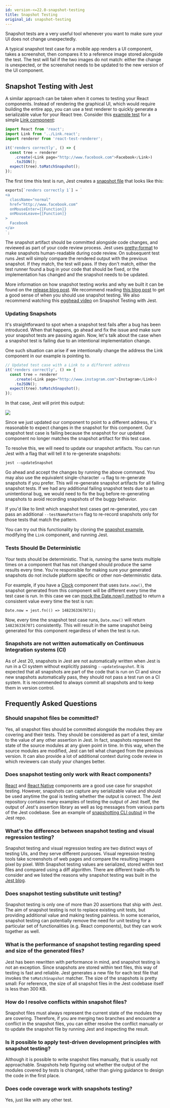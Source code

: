 ```yaml
---
id: version-<=22.0-snapshot-testing
title: Snapshot Testing
original_id: snapshot-testing
---
```


Snapshot tests are a very useful tool whenever you want to make sure your UI
does not change unexpectedly.

A typical snapshot test case for a mobile app renders a UI component, takes a
screenshot, then compares it to a reference image stored alongside the test. The
test will fail if the two images do not match: either the change is unexpected,
or the screenshot needs to be updated to the new version of the UI component.

## Snapshot Testing with Jest

A similar approach can be taken when it comes to testing your React components.
Instead of rendering the graphical UI, which would require building the entire
app, you can use a test renderer to quickly generate a serializable value for
your React tree. Consider this
[example test](https://github.com/facebook/jest/blob/master/examples/snapshot/__tests__/link.react.test.js)
for a simple
[Link component](https://github.com/facebook/jest/blob/master/examples/snapshot/Link.react.js):

```javascript
import React from 'react';
import Link from '../Link.react';
import renderer from 'react-test-renderer';

it('renders correctly', () => {
  const tree = renderer
    .create(<Link page="http://www.facebook.com">Facebook</Link>)
    .toJSON();
  expect(tree).toMatchSnapshot();
});
```

The first time this test is run, Jest creates a
[snapshot file](https://github.com/facebook/jest/blob/master/examples/snapshot/__tests__/__snapshots__/link.react.test.js.snap)
that looks like this:

```javascript
exports[`renders correctly 1`] = `
<a
  className="normal"
  href="http://www.facebook.com"
  onMouseEnter={[Function]}
  onMouseLeave={[Function]}
>
  Facebook
</a>
`;
```

The snapshot artifact should be committed alongside code changes, and reviewed
as part of your code review process. Jest uses
[pretty-format](https://github.com/facebook/jest/tree/master/packages/pretty-format)
to make snapshots human-readable during code review. On subsequent test runs
Jest will simply compare the rendered output with the previous snapshot. If they
match, the test will pass. If they don't match, either the test runner found a
bug in your code that should be fixed, or the implementation has changed and the
snapshot needs to be updated.

More information on how snapshot testing works and why we built it can be found
on the
[release blog post](https://facebook.github.io/jest/blog/2016/07/27/jest-14.html).
We recommend reading
[this blog post](http://benmccormick.org/2016/09/19/testing-with-jest-snapshots-first-impressions/)
to get a good sense of when you should use snapshot testing. We also recommend
watching this
[egghead video](https://egghead.io/lessons/javascript-use-jest-s-snapshot-testing-feature?pl=testing-javascript-with-jest-a36c4074)
on Snapshot Testing with Jest.

### Updating Snapshots

It's straightforward to spot when a snapshot test fails after a bug has been
introduced. When that happens, go ahead and fix the issue and make sure your
snapshot tests are passing again. Now, let's talk about the case when a snapshot
test is failing due to an intentional implementation change.

One such situation can arise if we intentionally change the address the Link
component in our example is pointing to.

```javascript
// Updated test case with a Link to a different address
it('renders correctly', () => {
  const tree = renderer
    .create(<Link page="http://www.instagram.com">Instagram</Link>)
    .toJSON();
  expect(tree).toMatchSnapshot();
});
```

In that case, Jest will print this output:

![](/jest/img/content/failedSnapshotTest.png)

Since we just updated our component to point to a different address, it's
reasonable to expect changes in the snapshot for this component. Our snapshot
test case is failing because the snapshot for our updated component no longer
matches the snapshot artifact for this test case.

To resolve this, we will need to update our snapshot artifacts. You can run Jest
with a flag that will tell it to re-generate snapshots:

```
jest --updateSnapshot
```

Go ahead and accept the changes by running the above command. You may also use
the equivalent single-character `-u` flag to re-generate snapshots if you
prefer. This will re-generate snapshot artifacts for all failing snapshot tests.
If we had any additional failing snapshot tests due to an unintentional bug, we
would need to fix the bug before re-generating snapshots to avoid recording
snapshots of the buggy behavior.

If you'd like to limit which snapshot test cases get re-generated, you can pass
an additional `--testNamePattern` flag to re-record snapshots only for those
tests that match the pattern.

You can try out this functionality by cloning the
[snapshot example](https://github.com/facebook/jest/tree/master/examples/snapshot),
modifying the `Link` component, and running Jest.

### Tests Should Be Deterministic

Your tests should be deterministic. That is, running the same tests multiple
times on a component that has not changed should produce the same results every
time. You're responsible for making sure your generated snapshots do not include
platform specific or other non-deterministic data.

For example, if you have a
[Clock](https://github.com/facebook/jest/blob/master/examples/snapshot/Clock.react.js)
component that uses `Date.now()`, the snapshot generated from this component
will be different every time the test case is run. In this case we can
[mock the Date.now() method](MockFunctions.md) to return a consistent value
every time the test is run:

```
Date.now = jest.fn(() => 1482363367071);
```

Now, every time the snapshot test case runs, `Date.now()` will return
`1482363367071` consistently. This will result in the same snapshot being
generated for this component regardless of when the test is run.

### Snapshots are not written automatically on Continuous Integration systems (CI)

As of Jest 20, snapshots in Jest are not automatically written when Jest is run
in a CI system without explicitly passing `--updateSnapshot`. It is expected
that all snapshots are part of the code that is run on CI and since new
snapshots automatically pass, they should not pass a test run on a CI system. It
is recommended to always commit all snapshots and to keep them in version
control.

## Frequently Asked Questions

### Should snapshot files be committed?

Yes, all snapshot files should be committed alongside the modules they are
covering and their tests. They should be considered as part of a test, similar
to the value of any other assertion in Jest. In fact, snapshots represent the
state of the source modules at any given point in time. In this way, when the
source modules are modified, Jest can tell what changed from the previous
version. It can also provide a lot of additional context during code review in
which reviewers can study your changes better.

### Does snapshot testing only work with React components?

[React](TutorialReacte.md) and [React Native](TutorialReactNative.md) components
are a good use case for snapshot testing. However, snapshots can capture any
serializable value and should be used anytime the goal is testing whether the
output is correct. The Jest repository contains many examples of testing the
output of Jest itself, the output of Jest's assertion library as well as log
messages from various parts of the Jest codebase. See an example of
[snapshotting CLI output](https://github.com/facebook/jest/blob/master/integration_tests/__tests__/console.test.js)
in the Jest repo.

### What's the difference between snapshot testing and visual regression testing?

Snapshot testing and visual regression testing are two distinct ways of testing
UIs, and they serve different purposes. Visual regression testing tools take
screenshots of web pages and compare the resulting images pixel by pixel. With
Snapshot testing values are serialized, stored within text files and compared
using a diff algorithm. There are different trade-offs to consider and we listed
the reasons why snapshot testing was built in the
[Jest blog](http://facebook.github.io/jest/blog/2016/07/27/jest-14.html#why-snapshot-testing).

### Does snapshot testing substitute unit testing?

Snapshot testing is only one of more than 20 assertions that ship with Jest. The
aim of snapshot testing is not to replace existing unit tests, but providing
additional value and making testing painless. In some scenarios, snapshot
testing can potentially remove the need for unit testing for a particular set of
functionalities (e.g. React components), but they can work together as well.

### What is the performance of snapshot testing regarding speed and size of the generated files?

Jest has been rewritten with performance in mind, and snapshot testing is not an
exception. Since snapshots are stored within text files, this way of testing is
fast and reliable. Jest generates a new file for each test file that invokes the
`toMatchSnapshot` matcher. The size of the snapshots is pretty small: For
reference, the size of all snapshot files in the Jest codebase itself is less
than 300 KB.

### How do I resolve conflicts within snapshot files?

Snapshot files must always represent the current state of the modules they are
covering. Therefore, if you are merging two branches and encounter a conflict in
the snapshot files, you can either resolve the conflict manually or to update
the snapshot file by running Jest and inspecting the result.

### Is it possible to apply test-driven development principles with snapshot testing?

Although it is possible to write snapshot files manually, that is usually not
approachable. Snapshots help figuring out whether the output of the modules
covered by tests is changed, rather than giving guidance to design the code in
the first place.

### Does code coverage work with snapshots testing?

Yes, just like with any other test.
